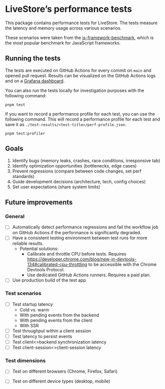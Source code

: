 # LiveStore’s performance tests

This package contains performance tests for LiveStore. The tests measure the latency and memory usage across various scenarios.

These scenarios were taken from the [js-framework-benchmark](https://github.com/krausest/js-framework-benchmark), which is the most popular benchmark for JavaScript frameworks.

## Running the tests

The tests are executed on GitHub Actions for every commit on `main` and opened pull request. Results can be visualized on the GitHub Actions logs and on a [Grafana dashboard](https://livestore.grafana.net/d/ee4353fc-fd9a-4f9d-96fa-ac0c8f3a47e7/performance-tests).

You can also run the tests locally for investigation purposes with the following command:

```shell
pnpm test
```

If you want to record a performance profile for each test, you can use the following command. This will record a performance profile for each test and save it as `./test-results/<test-title>/perf-profile.json`.

```shell
pnpm test:profiler
```

## Goals

1. Identify bugs (memory leaks, crashes, race conditions, irresponsive tab)
2. Identify optimization opportunities (bottlenecks, edge cases)
3. Prevent regressions (compare between code changes, set perf standards)
4. Guide development decisions (architecture, tech, config choices)
5. Set user expectations (share system limits)

## Future improvements

### General
- [ ] Automatically detect performance regressions and fail the workflow job on GitHub Actions if the performance is significantly degraded.
- [ ] Have a consistent testing environment between test runs for more reliable results.
  - Potential solutions:
    - Calibrate and throttle CPU before tests. Requires https://developer.chrome.com/blog/new-in-devtools-134#calibrated-cpu-throttling to be accessible with the Chrome Devtools Protocol.
    - Use dedicated GitHub Actions runners. Requires a paid plan.
- [ ] Use production build of the test app

### Test scenarios
- [ ] Test startup latency
  - Cold vs. warm
  - With pending events from the backend
  - With pending events from the client
  - With SSR
- [ ] Test throughput within a client session
- [ ] Test latency to persist events
- [ ] Test client<>backend synchronization latency
- [ ] Test client-session<>client-session latency

### Test dimensions
- [ ] Test on different browsers (Chrome, Firefox, Safari)
- [ ] Test on different device types (desktop, mobile)

